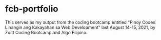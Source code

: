 # fcb-portfolio

This serves as my output from the coding bootcamp entitled "Pinoy Codes: Linangin ang Kakayahan sa Web Development" last August 14-15, 2021, by Zuitt Coding Bootcamp and Algo Filipino.
